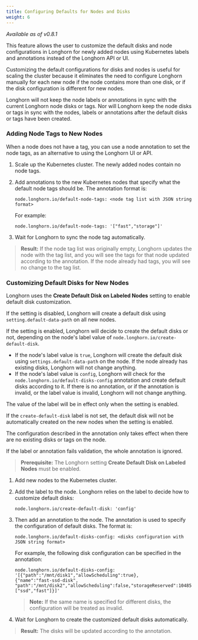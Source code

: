 ```yaml
---
title: Configuring Defaults for Nodes and Disks
weight: 6
---
```


_Available as of v0.8.1_

This feature allows the user to customize the default disks and node configurations in Longhorn for newly added nodes using Kubernetes labels and annotations instead of the Longhorn API or UI.

Customizing the default configurations for disks and nodes is useful for scaling the cluster because it eliminates the need to configure Longhorn manually for each new node if the node contains more than one disk, or if the disk configuration is different for new nodes.

Longhorn will not keep the node labels or annotations in sync with the current Longhorn node disks or tags. Nor will Longhorn keep the node disks or tags in sync with the nodes, labels or annotations after the default disks or tags have been created.

### Adding Node Tags to New Nodes

When a node does not have a tag, you can use a node annotation to set the node tags, as an alternative to using the Longhorn UI or API.

1. Scale up the Kubernetes cluster. The newly added nodes contain no node tags.
2. Add annotations to the new Kubernetes nodes that specify what the default node tags should be. The annotation format is:

    ```
    node.longhorn.io/default-node-tags: <node tag list with JSON string format>
    ```
    For example:

    ```
    node.longhorn.io/default-node-tags: '["fast","storage"]'
    ``` 
3. Wait for Longhorn to sync the node tag automatically.

> **Result:** If the node tag list was originally empty, Longhorn updates the node with the tag list, and you will see the tags for that node updated according to the annotation. If the node already had tags, you will see no change to the tag list.
### Customizing Default Disks for New Nodes

Longhorn uses the **Create Default Disk on Labeled Nodes** setting to enable default disk customization.

If the setting is disabled, Longhorn will create a default disk using `setting.default-data-path` on all new nodes.

If the setting is enabled, Longhorn will decide to create the default disks or not, depending on the node's label value of `node.longhorn.io/create-default-disk`.

- If the node's label value is `true`, Longhorn will create the default disk using `settings.default-data-path` on the node. If the node already has existing disks, Longhorn will not change anything.
- If the node's label value is `config`, Longhorn will check for the `node.longhorn.io/default-disks-config` annotation and create default disks according to it. If there is no annotation, or if the annotation is invalid, or the label value is invalid, Longhorn will not change anything.

The value of the label will be in effect only when the setting is enabled.

If the `create-default-disk` label is not set, the default disk will not be automatically created on the new nodes when the setting is enabled.

The configuration described in the annotation only takes effect when there are no existing disks or tags on the node.

If the label or annotation fails validation, the whole annotation is ignored. 

> **Prerequisite:** The Longhorn setting **Create Default Disk on Labeled Nodes** must be enabled.
1. Add new nodes to the Kubernetes cluster.
2. Add the label to the node. Longhorn relies on the label to decide how to customize default disks:

    ```
    node.longhorn.io/create-default-disk: 'config'
    ```

3. Then add an annotation to the node. The annotation is used to specify the configuration of default disks. The format is:

    ```
    node.longhorn.io/default-disks-config: <disks configuration with JSON string format>
    ```

    For example, the following disk configuration can be specified in the annotation:

    ```
    node.longhorn.io/default-disks-config: 
    '[{"path":"/mnt/disk1","allowScheduling":true},
    {"name":"fast-ssd-disk", "path":"/mnt/disk2","allowScheduling":false,"storageReserved":10485760,"tags":["ssd","fast"]}]'
    ```

    > **Note:** If the same name is specified for different disks, the configuration will be treated as invalid.
    
4. Wait for Longhorn to create the customized default disks automatically.

> **Result:** The disks will be updated according to the annotation.